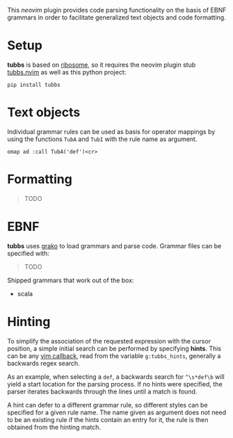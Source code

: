 This *neovim* plugin provides code parsing functionality on the basis of EBNF
grammars in order to facilitate generalized text objects and code formatting.

# Setup

**tubbs** is based on [ribosome], so it requires the neovim plugin stub
[tubbs.nvim] as well as this python project:

```
pip install tubbs
```

# Text objects

Individual grammar rules can be used as basis for operator mappings by using
the functions `TubA` and `TubI` with the rule name as argument.

```viml
omap ad :call TubA('def')<cr>
```

# Formatting

> TODO

# EBNF

**tubbs** uses [grako] to load grammars and parse code. Grammar files can be
specified with:

> TODO

Shipped grammars that work out of the box:
* scala

# Hinting

To simplify the association of the requested expression with the cursor
position, a simple initial search can be performed by specifying **hints**.
This can be any [vim callback][callback], read from the variable
`g:tubbs_hints`, generally a backwards regex search.

As an example, when selecting a `def`, a backwards search for `^\s*def\b` will
yield a start location for the parsing process.
If no hints were specified, the parser iterates backwards through the lines
until a match is found.

A hint can defer to a different grammar rule, so different styles can be
specified for a given rule name. The name given as argument does not need to be
an existing rule if the hints contain an entry for it, the rule is then
obtained from the hinting match.

[ribosome]: https://github.com/tek/ribosome
[tubbs.nvim]: https://github.com/tek/tubbs.nvim
[grako]: https://bitbucket.org/apalala/grako
[callback]: https://github.com/tek/ribosome#callbacks
